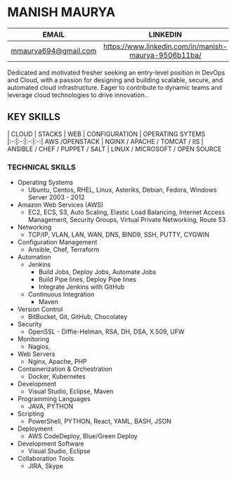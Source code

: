 # MANISH MAURYA
| EMAIL | LINKEDIN |
| :-: | :-: |
mmaurya694@gmail.com  | https://www.linkedin.com/in/manish-maurya-9506b11ba/

Dedicated and motivated fresher seeking an entry-level position in DevOps and Cloud, with a passion for designing and building scalable, secure, and automated cloud infrastructure. Eager to contribute to dynamic teams and leverage cloud technologies to drive innovation..


## KEY SKILLS
| CLOUD | STACKS | WEB | CONFIGURATION  | OPERATING SYTEMS
|:-:|:-:|:-:|:-:|
AWS /OPENSTACK  | NGINX / APACHE / TOMCAT / IIS | ANSIBLE / CHEF / PUPPET / SALT | LINUX / MICROSOFT / OPEN SOURCE
### TECHNICAL SKILLS
-	Operating Systems
	-	Ubuntu, Centos, RHEL, Linux, Asteriks, Debian, Fedora, Windows Server 2003 - 2012
-	Amazon Web Services (AWS)
	-	EC2, ECS, S3, Auto Scaling, Elastic Load Balancing, Internet Access Management, Security Groups, Virtual Private Networking, Route 53
-	Networking
	-	TCP/IP, VLAN, LAN, WAN, DNS, BIND9, SSH, PUTTY, CYGWIN
-	Configuration Management
	-	Ansible, Chef, Terraform
-	Automation
	-	Jenkins
		-	Build Jobs, Deploy Jobs, Automate Jobs
		-	Build Pipe lines, Deploy Pipe lines
		-	Integrate Jenkins with GitHub
	-	Continuous Integration
		-	 Maven
-	Version Control
	-	BitBucket, Git, GitHub,  Chocolatey
-	Security
	-	OpenSSL - Diffie-Helman, RSA, DH, DSA, X.509, UFW	
-	Monitoring
	-	Nagios,  
-	Web Servers
	-	Nginx, Apache, PHP	
-	Containerization & Orchestration
	-	Docker, Kubernetes
-	Development
	-	Visual Studio, Eclipse, Maven
-	Programming Languages
	-	JAVA, PYTHON
-	Scripting
	-	PowerShell, PYTHON, React, YAML, BASH, JSON
-	Deployment
	-	 AWS CodeDeploy, Blue/Green Deploy
-	Development Software
	-	Visual Studio, Eclipse
-	Collaboration Tools
	-	 JIRA, Skype
